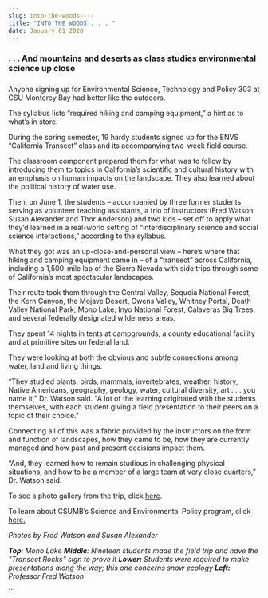 ```yaml
---
slug: into-the-woods----
title: "INTO THE WOODS . . . "
date: January 01 2020
---
```


 
<h3></h3>
<h3>
  . . . And mountains and deserts as class studies environmental science up
  close
</h3>
<p></p>
<h3></h3>
<p></p>
<p>
  Anyone signing up for Environmental Science, Technology and Policy 303 at CSU
  Monterey Bay had better like the outdoors.
</p>
<p>
  The syllabus lists “required hiking and camping equipment,” a hint as to
  what’s in store.
</p>
<p>
  During the spring semester, 19 hardy students signed up for the ENVS
  “California Transect” class and its accompanying two-week field course.
</p>
<p>
  The classroom component prepared them for what was to follow by introducing
  them to topics in California’s scientific and cultural history with an
  emphasis on human impacts on the landscape. They also learned about the
  political history of water use.
</p>
<p>
  Then, on June 1, the students – accompanied by three former students serving
  as volunteer teaching assistants, a trio of instructors (Fred Watson, Susan
  Alexander and Thor Anderson) and two kids – set off to apply what they’d
  learned in a real-world setting of “interdisciplinary science and social
  science interactions,” according to the syllabus.
</p>
<p>
  What they got was an up-close-and-personal view – here’s where that hiking and
  camping equipment came in – of a “transect” across California, including a
  1,500-mile lap of the Sierra Nevada with side trips through some of
  California’s most spectacular landscapes.
</p>
<p>
  Their route took them through the Central Valley, Sequoia National Forest, the
  Kern Canyon, the Mojave Desert, Owens Valley, Whitney Portal, Death Valley
  National Park, Mono Lake, Inyo National Forest, Calaveras Big Trees, and
  several federally designated wilderness areas.
</p>
<p>
  They spent 14 nights in tents at campgrounds, a county educational facility
  and at primitive sites on federal land.
</p>
<p>
  They were looking at both the obvious and subtle connections among water, land
  and living things.
</p>
<p>
  “They studied plants, birds, mammals, invertebrates, weather, history, Native
  Americans, geography, geology, water, cultural diversity, art . . . you name
  it,” Dr. Watson said. "A lot of the learning originated with the students
  themselves, with each student giving a field presentation to their peers on a
  topic of their choice."
</p>
<p>
  Connecting all of this was a fabric provided by the instructors on the form
  and function of landscapes, how they came to be, how they are currently
  managed and how past and present decisions impact them.
</p>
<p>
  “And, they learned how to remain studious in challenging physical situations,
  and how to be a member of a large team at very close quarters,” Dr. Watson
  said.
</p>
<p>
  To see a photo gallery from the trip, click
  <a href="https://sep.csumb.edu/class/ENVS303/2011/index.htm">here</a>.
</p>
<p>
  To learn about CSUMB’s Science and Environmental Policy program, click
  <a href="//sep.csumb.edu/sep/">here.</a>
</p>
<p><em>Photos by Fred Watson and Susan Alexander</em></p>
<p>
  <em
    ><strong>Top</strong>: Mono Lake <strong>Middle</strong>: Nineteen students
    made the field trip and have the "Transect Rocks" sign to prove it
    <strong>Lower:</strong> Students were required to make presentations along
    the way; this one concerns snow ecology <strong>Left:</strong> Professor
    Fred Watson</em
  >
</p>
```
